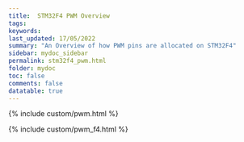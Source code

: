 ```yaml
---
title:  STM32F4 PWM Overview
tags: 
keywords: 
last_updated: 17/05/2022
summary: "An Overview of how PWM pins are allocated on STM32F4"
sidebar: mydoc_sidebar
permalink: stm32f4_pwm.html
folder: mydoc
toc: false
comments: false
datatable: true
---
```


{% include custom/pwm.html %}

{% include custom/pwm_f4.html %}
